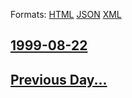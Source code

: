 
Formats: [HTML](1999/08/22/index.html)  [JSON](1999/08/22/index.json)  [XML](1999/08/22/index.xml)  

## [1999-08-22](/news/1999/08/22/index.md)

## [Previous Day...](/news/1999/08/21/index.md)

